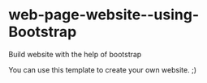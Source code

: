 # web-page-website--using-Bootstrap

Build website with the help of bootstrap

You can use this template to create your own website.  ;)
